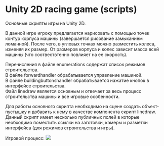 # Unity 2D racing game (scripts)

Основные скрипты игры на Unity 2D. 

В данной игре игроку предлагается нарисовать с помощью точек контур корпуса машины (завершается рисование замыканием ломанной).
После чего, в угловых точках можно разместить колеса, изменяя их размер. От размеров корпуса и колес зависит масса всей машины (что соотвествтенно повлияет на ее скорость).

Перечисления в файле enumerations содержат список режимов строительства.  
В файле forwardhandler обрабатывается управление машиной.  
В файле buildingbuttonshandler обрабатывается нажатие кнопок в интерфейсе строительства.  
Файл linedraw является основным и отвечает за весь процесс строительства машины и все игровые особенности.  

Для работы основного скрипта необходимо на сцене создать объект-пустышку и добавить к нему в качестве компонента скрипт linedraw. Данный скрипт имеет несколько публичных полей в которые необходимо поместить ссылки на заготовки, камеры и разметки интерфейса (для режимов строительства и игры).  

Игровой процесс:
![](gameplay.gif)
